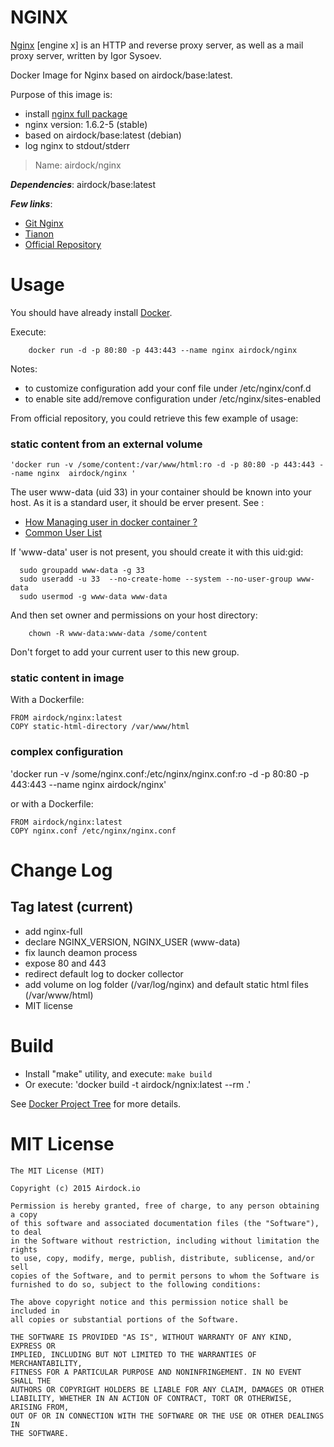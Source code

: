 # NGINX

[Nginx](http://nginx.org/) [engine x] is an HTTP and reverse proxy server, as well as a mail proxy server, written by Igor Sysoev.

Docker Image for Nginx based on airdock/base:latest.

Purpose of this image is:

- install [nginx full package](https://packages.debian.org/jessie/nginx-full)
- nginx version: 1.6.2-5 (stable)
- based on airdock/base:latest (debian)
- log nginx to stdout/stderr


> Name: airdock/nginx

***Dependencies***: airdock/base:latest

***Few links***:

- [Git Nginx](https://github.com/nginxinc)
- [Tianon](https://github.com/tianon/dockerfiles/tree/master/nginx)
- [Official Repository](https://registry.hub.docker.com/_/nginx/)


# Usage

You should have already install [Docker](https://www.docker.com/).

Execute:

		docker run -d -p 80:80 -p 443:443 --name nginx airdock/nginx


Notes:

- to customize configuration add your conf file under /etc/nginx/conf.d
- to enable site add/remove configuration under /etc/nginx/sites-enabled

From official repository, you could retrieve this few example of usage:

### static content from an external volume


	'docker run -v /some/content:/var/www/html:ro -d -p 80:80 -p 443:443 --name nginx  airdock/nginx '


The user www-data (uid 33) in your container should be known into your host. As it is a standard user, it should be erver present.
See :
* [How Managing user in docker container ?](https://github.com/airdock-io/docker-base/wiki/How-Managing-user-in-docker-container)
* [Common User List](https://github.com/airdock-io/docker-base/wiki/Common-User-List)


If 'www-data' user is not present, you should create it with this uid:gid:

```
  sudo groupadd www-data -g 33
  sudo useradd -u 33  --no-create-home --system --no-user-group www-data
  sudo usermod -g www-data www-data
```

And then set owner and permissions on your host directory:

```
	chown -R www-data:www-data /some/content
```
Don't forget to add your current user to this new group.

### static content in image


With a Dockerfile:

```
FROM airdock/nginx:latest
COPY static-html-directory /var/www/html
```

### complex configuration

'docker run  -v /some/nginx.conf:/etc/nginx/nginx.conf:ro -d -p 80:80 -p 443:443 --name nginx  airdock/nginx'

or with a Dockerfile:

```
FROM airdock/nginx:latest
COPY nginx.conf /etc/nginx/nginx.conf
```

# Change Log

## Tag latest (current)

- add nginx-full
- declare NGINX_VERSION, NGINX_USER (www-data)
- fix launch deamon process
- expose 80 and 443
- redirect default log to docker collector
- add volume on log folder (/var/log/nginx) and default static html files (/var/www/html)
- MIT license

# Build


- Install "make" utility, and execute: `make build`
- Or execute: 'docker build -t airdock/ngnix:latest --rm .'

See [Docker Project Tree](https://github.com/airdock-io/docker-base/wiki/Docker-Project-Tree) for more details.


# MIT License

```
The MIT License (MIT)

Copyright (c) 2015 Airdock.io

Permission is hereby granted, free of charge, to any person obtaining a copy
of this software and associated documentation files (the "Software"), to deal
in the Software without restriction, including without limitation the rights
to use, copy, modify, merge, publish, distribute, sublicense, and/or sell
copies of the Software, and to permit persons to whom the Software is
furnished to do so, subject to the following conditions:

The above copyright notice and this permission notice shall be included in
all copies or substantial portions of the Software.

THE SOFTWARE IS PROVIDED "AS IS", WITHOUT WARRANTY OF ANY KIND, EXPRESS OR
IMPLIED, INCLUDING BUT NOT LIMITED TO THE WARRANTIES OF MERCHANTABILITY,
FITNESS FOR A PARTICULAR PURPOSE AND NONINFRINGEMENT. IN NO EVENT SHALL THE
AUTHORS OR COPYRIGHT HOLDERS BE LIABLE FOR ANY CLAIM, DAMAGES OR OTHER
LIABILITY, WHETHER IN AN ACTION OF CONTRACT, TORT OR OTHERWISE, ARISING FROM,
OUT OF OR IN CONNECTION WITH THE SOFTWARE OR THE USE OR OTHER DEALINGS IN
THE SOFTWARE.
```
